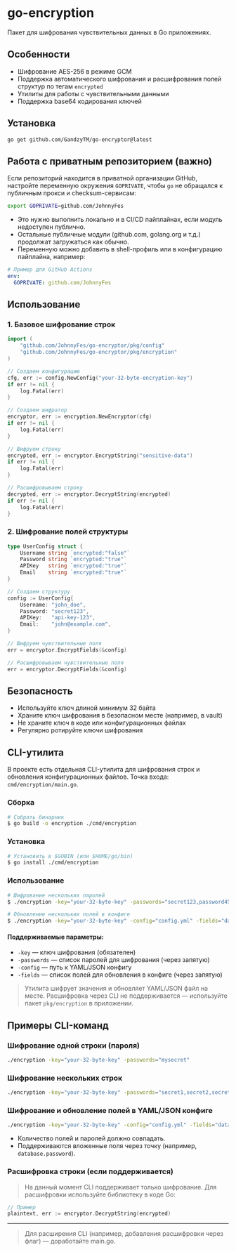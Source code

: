 # go-encryption

Пакет для шифрования чувствительных данных в Go приложениях.

## Особенности

- Шифрование AES-256 в режиме GCM
- Поддержка автоматического шифрования и расшифрования полей структур по тегам `encrypted`
- Утилиты для работы с чувствительными данными
- Поддержка base64 кодирования ключей

## Установка

```bash
go get github.com/GandzyTM/go-encryptor@latest
```

## Работа с приватным репозиторием (важно)

Если репозиторий находится в приватной организации GitHub, настройте переменную окружения `GOPRIVATE`, чтобы `go` не обращался к публичным прокси и checksum-сервисам:

```sh
export GOPRIVATE=github.com/JohnnyFes
```

- Это нужно выполнить локально и в CI/CD пайплайнах, если модуль недоступен публично.
- Остальные публичные модули (github.com, golang.org и т.д.) продолжат загружаться как обычно.
- Переменную можно добавить в shell-профиль или в конфигурацию пайплайна, например:

```yaml
# Пример для GitHub Actions
env:
  GOPRIVATE: github.com/JohnnyFes
```

## Использование

### 1. Базовое шифрование строк

```go
import (
    "github.com/JohnnyFes/go-encryptor/pkg/config"
    "github.com/JohnnyFes/go-encryptor/pkg/encryption"
)

// Создаем конфигурацию
cfg, err := config.NewConfig("your-32-byte-encryption-key")
if err != nil {
    log.Fatal(err)
}

// Создаем шифратор
encryptor, err := encryption.NewEncryptor(cfg)
if err != nil {
    log.Fatal(err)
}

// Шифруем строку
encrypted, err := encryptor.EncryptString("sensitive-data")
if err != nil {
    log.Fatal(err)
}

// Расшифровываем строку
decrypted, err := encryptor.DecryptString(encrypted)
if err != nil {
    log.Fatal(err)
}
```

### 2. Шифрование полей структуры

```go
type UserConfig struct {
    Username string `encrypted:"false"`
    Password string `encrypted:"true"`
    APIKey   string `encrypted:"true"`
    Email    string `encrypted:"true"`
}

// Создаем структуру
config := UserConfig{
    Username: "john_doe",
    Password: "secret123",
    APIKey:   "api-key-123",
    Email:    "john@example.com",
}

// Шифруем чувствительные поля
err = encryptor.EncryptFields(&config)

// Расшифровываем чувствительные поля
err = encryptor.DecryptFields(&config)
```

## Безопасность

- Используйте ключ длиной минимум 32 байта
- Храните ключ шифрования в безопасном месте (например, в vault)
- Не храните ключ в коде или конфигурационных файлах
- Регулярно ротируйте ключи шифрования

## CLI-утилита

В проекте есть отдельная CLI-утилита для шифрования строк и обновления конфигурационных файлов. Точка входа: `cmd/encryption/main.go`.

### Сборка

```bash
# Собрать бинарник
$ go build -o encryption ./cmd/encryption
```

### Установка

```bash
# Установить в $GOBIN (или $HOME/go/bin)
$ go install ./cmd/encryption
```

### Использование

```bash
# Шифрование нескольких паролей
$ ./encryption -key="your-32-byte-key" -passwords="secret123,password456,key789"

# Обновление нескольких полей в конфиге
$ ./encryption -key="your-32-byte-key" -config="config.yml" -fields="database.password,redis.password" -passwords="secret123,password456"
```

#### Поддерживаемые параметры:
- `-key` — ключ шифрования (обязателен)
- `-passwords` — список паролей для шифрования (через запятую)
- `-config` — путь к YAML/JSON конфигу
- `-fields` — список полей для обновления в конфиге (через запятую)

> Утилита шифрует значения и обновляет YAML/JSON файл на месте. Расшифровка через CLI не поддерживается — используйте пакет `pkg/encryption` в приложении.

## Примеры CLI-команд

### Шифрование одной строки (пароля)

```bash
./encryption -key="your-32-byte-key" -passwords="mysecret"
```

### Шифрование нескольких строк

```bash
./encryption -key="your-32-byte-key" -passwords="secret1,secret2,secret3"
```

### Шифрование и обновление полей в YAML/JSON конфиге

```bash
./encryption -key="your-32-byte-key" -config="config.yml" -fields="database.password,redis.password" -passwords="dbpass,redispass"
```
- Количество полей и паролей должно совпадать.
- Поддерживаются вложенные поля через точку (например, `database.password`).

### Расшифровка строки (если поддерживается)

> На данный момент CLI поддерживает только шифрование. Для расшифровки используйте библиотеку в коде Go:

```go
// Пример
plaintext, err := encryptor.DecryptString(encrypted)
```

---

> Для расширения CLI (например, добавления расшифровки через флаг) — доработайте main.go.
